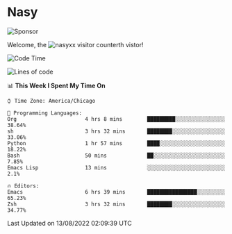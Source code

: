 # Nasy

<!--
<p align="center">
<img height="200" src="https://github-readme-stats.vercel.app/api?username=nasyxx&count_private=true&show_icons=true&theme=dracula&include_all_commits=true"/>
<img height="200" src="https://github-readme-stats.vercel.app/api/top-langs/?username=nasyxx&theme=dracula&hide=html,jupyter+notebook&count_private=true&show_icons=true"/>
</p>

  
----------------
-->

![Sponsor](https://img.shields.io/static/v1.svg?label=Sponsor&message=%E2%9D%A4&logo=GitHub&style=flat&color=pink)
 
Welcome, the ![nasyxx visitor counter](https://count.getloli.com/get/@nasyxx?theme=rule34)th vistor!
 
<!--START_SECTION:waka-->
![Code Time](http://img.shields.io/badge/Code%20Time-2%2C554%20hrs%2043%20mins-blue)

![Lines of code](https://img.shields.io/badge/From%20Hello%20World%20I%27ve%20Written-5%20Million%20lines%20of%20code-blue)

📊 **This Week I Spent My Time On** 

```text
⌚︎ Time Zone: America/Chicago

💬 Programming Languages: 
Org                      4 hrs 8 mins        █████████░░░░░░░░░░░░░░░░   38.64% 
sh                       3 hrs 32 mins       ████████░░░░░░░░░░░░░░░░░   33.06% 
Python                   1 hr 57 mins        ████░░░░░░░░░░░░░░░░░░░░░   18.22% 
Bash                     50 mins             ██░░░░░░░░░░░░░░░░░░░░░░░   7.85% 
Emacs Lisp               13 mins             ░░░░░░░░░░░░░░░░░░░░░░░░░   2.1%

🔥 Editors: 
Emacs                    6 hrs 39 mins       ████████████████░░░░░░░░░   65.23% 
Zsh                      3 hrs 32 mins       ████████░░░░░░░░░░░░░░░░░   34.77%

```


 Last Updated on 13/08/2022 02:09:39 UTC
<!--END_SECTION:waka-->

<!-- ![visitors](https://visitor-badge.laobi.icu/badge?page_id=nasyxx.nasyxx) -->
